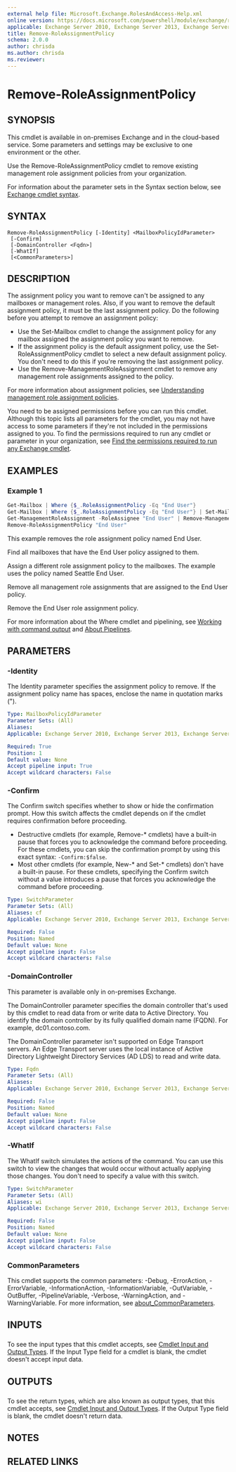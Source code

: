 ```yaml
---
external help file: Microsoft.Exchange.RolesAndAccess-Help.xml
online version: https://docs.microsoft.com/powershell/module/exchange/remove-roleassignmentpolicy
applicable: Exchange Server 2010, Exchange Server 2013, Exchange Server 2016, Exchange Server 2019, Exchange Online
title: Remove-RoleAssignmentPolicy
schema: 2.0.0
author: chrisda
ms.author: chrisda
ms.reviewer:
---
```


# Remove-RoleAssignmentPolicy

## SYNOPSIS
This cmdlet is available in on-premises Exchange and in the cloud-based service. Some parameters and settings may be exclusive to one environment or the other.

Use the Remove-RoleAssignmentPolicy cmdlet to remove existing management role assignment policies from your organization.

For information about the parameter sets in the Syntax section below, see [Exchange cmdlet syntax](https://docs.microsoft.com/powershell/exchange/exchange-cmdlet-syntax).

## SYNTAX

```
Remove-RoleAssignmentPolicy [-Identity] <MailboxPolicyIdParameter>
 [-Confirm]
 [-DomainController <Fqdn>]
 [-WhatIf]
 [<CommonParameters>]
```

## DESCRIPTION
The assignment policy you want to remove can't be assigned to any mailboxes or management roles. Also, if you want to remove the default assignment policy, it must be the last assignment policy. Do the following before you attempt to remove an assignment policy:

- Use the Set-Mailbox cmdlet to change the assignment policy for any mailbox assigned the assignment policy you want to remove.
- If the assignment policy is the default assignment policy, use the Set-RoleAssignmentPolicy cmdlet to select a new default assignment policy. You don't need to do this if you're removing the last assignment policy.
- Use the Remove-ManagementRoleAssignment cmdlet to remove any management role assignments assigned to the policy.

For more information about assignment policies, see [Understanding management role assignment policies](https://docs.microsoft.com/exchange/understanding-management-role-assignment-policies-exchange-2013-help).

You need to be assigned permissions before you can run this cmdlet. Although this topic lists all parameters for the cmdlet, you may not have access to some parameters if they're not included in the permissions assigned to you. To find the permissions required to run any cmdlet or parameter in your organization, see [Find the permissions required to run any Exchange cmdlet](https://docs.microsoft.com/powershell/exchange/find-exchange-cmdlet-permissions).

## EXAMPLES

### Example 1
```powershell
Get-Mailbox | Where {$_.RoleAssignmentPolicy -Eq "End User"}
Get-Mailbox | Where {$_.RoleAssignmentPolicy -Eq "End User"} | Set-Mailbox -RoleAssignmentPolicy "Seattle End User"
Get-ManagementRoleAssignment -RoleAssignee "End User" | Remove-ManagementRoleAssignment
Remove-RoleAssignmentPolicy "End User"
```

This example removes the role assignment policy named End User.

Find all mailboxes that have the End User policy assigned to them.

Assign a different role assignment policy to the mailboxes. The example uses the policy named Seattle End User.

Remove all management role assignments that are assigned to the End User policy.

Remove the End User role assignment policy.

For more information about the Where cmdlet and pipelining, see [Working with command output](https://docs.microsoft.com/exchange/working-with-command-output-exchange-2013-help) and [About Pipelines](https://docs.microsoft.com/powershell/module/microsoft.powershell.core/about/about_pipelines).

## PARAMETERS

### -Identity
The Identity parameter specifies the assignment policy to remove. If the assignment policy name has spaces, enclose the name in quotation marks (").

```yaml
Type: MailboxPolicyIdParameter
Parameter Sets: (All)
Aliases:
Applicable: Exchange Server 2010, Exchange Server 2013, Exchange Server 2016, Exchange Server 2019, Exchange Online

Required: True
Position: 1
Default value: None
Accept pipeline input: True
Accept wildcard characters: False
```

### -Confirm
The Confirm switch specifies whether to show or hide the confirmation prompt. How this switch affects the cmdlet depends on if the cmdlet requires confirmation before proceeding.

- Destructive cmdlets (for example, Remove-\* cmdlets) have a built-in pause that forces you to acknowledge the command before proceeding. For these cmdlets, you can skip the confirmation prompt by using this exact syntax: `-Confirm:$false`.
- Most other cmdlets (for example, New-\* and Set-\* cmdlets) don't have a built-in pause. For these cmdlets, specifying the Confirm switch without a value introduces a pause that forces you acknowledge the command before proceeding.

```yaml
Type: SwitchParameter
Parameter Sets: (All)
Aliases: cf
Applicable: Exchange Server 2010, Exchange Server 2013, Exchange Server 2016, Exchange Server 2019, Exchange Online

Required: False
Position: Named
Default value: None
Accept pipeline input: False
Accept wildcard characters: False
```

### -DomainController
This parameter is available only in on-premises Exchange.

The DomainController parameter specifies the domain controller that's used by this cmdlet to read data from or write data to Active Directory. You identify the domain controller by its fully qualified domain name (FQDN). For example, dc01.contoso.com.

The DomainController parameter isn't supported on Edge Transport servers. An Edge Transport server uses the local instance of Active Directory Lightweight Directory Services (AD LDS) to read and write data.

```yaml
Type: Fqdn
Parameter Sets: (All)
Aliases:
Applicable: Exchange Server 2010, Exchange Server 2013, Exchange Server 2016, Exchange Server 2019

Required: False
Position: Named
Default value: None
Accept pipeline input: False
Accept wildcard characters: False
```

### -WhatIf
The WhatIf switch simulates the actions of the command. You can use this switch to view the changes that would occur without actually applying those changes. You don't need to specify a value with this switch.

```yaml
Type: SwitchParameter
Parameter Sets: (All)
Aliases: wi
Applicable: Exchange Server 2010, Exchange Server 2013, Exchange Server 2016, Exchange Server 2019, Exchange Online

Required: False
Position: Named
Default value: None
Accept pipeline input: False
Accept wildcard characters: False
```

### CommonParameters
This cmdlet supports the common parameters: -Debug, -ErrorAction, -ErrorVariable, -InformationAction, -InformationVariable, -OutVariable, -OutBuffer, -PipelineVariable, -Verbose, -WarningAction, and -WarningVariable. For more information, see [about_CommonParameters](https://go.microsoft.com/fwlink/p/?LinkID=113216).

## INPUTS

###  
To see the input types that this cmdlet accepts, see [Cmdlet Input and Output Types](https://go.microsoft.com/fwlink/p/?LinkId=616387). If the Input Type field for a cmdlet is blank, the cmdlet doesn't accept input data.

## OUTPUTS

###  
To see the return types, which are also known as output types, that this cmdlet accepts, see [Cmdlet Input and Output Types](https://go.microsoft.com/fwlink/p/?LinkId=616387). If the Output Type field is blank, the cmdlet doesn't return data.

## NOTES

## RELATED LINKS
